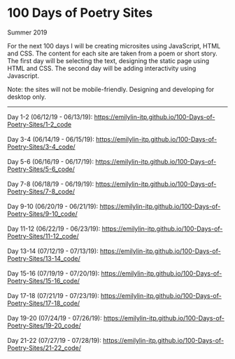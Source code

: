 # 100 Days of Poetry Sites
Summer 2019

For the next 100 days I will be creating microsites using JavaScript, HTML and CSS. The content for each site are taken from a poem or short story. The first day will be selecting the text, designing the static page using HTML and CSS. The second day will be adding interactivity using Javascript. 

Note: the sites will not be mobile-friendly. Designing and developing for desktop only. 

----

Day 1-2 (06/12/19 - 06/13/19): https://emilylin-itp.github.io/100-Days-of-Poetry-Sites/1-2_code 
<br>
<br>
Day 3-4 (06/14/19 - 06/15/19): https://emilylin-itp.github.io/100-Days-of-Poetry-Sites/3-4_code/ 
<br>
<br>
Day 5-6 (06/16/19 - 06/17/19): https://emilylin-itp.github.io/100-Days-of-Poetry-Sites/5-6_code/ 
<br>
<br>
Day 7-8 (06/18/19 - 06/19/19): https://emilylin-itp.github.io/100-Days-of-Poetry-Sites/7-8_code/ 
<br>
<br>
Day 9-10 (06/20/19 - 06/21/19): https://emilylin-itp.github.io/100-Days-of-Poetry-Sites/9-10_code/ 
<br>
<br>
Day 11-12 (06/22/19 - 06/23/19): https://emilylin-itp.github.io/100-Days-of-Poetry-Sites/11-12_code/
<br>
<br>
Day 13-14 (07/12/19 - 07/13/19): https://emilylin-itp.github.io/100-Days-of-Poetry-Sites/13-14_code/
<br>
<br>
Day 15-16 (07/19/19 - 07/20/19): https://emilylin-itp.github.io/100-Days-of-Poetry-Sites/15-16_code/
<br>
<br>
Day 17-18 (07/21/19 - 07/23/19): https://emilylin-itp.github.io/100-Days-of-Poetry-Sites/17-18_code/
<br>
<br>
Day 19-20 (07/24/19 - 07/26/19): https://emilylin-itp.github.io/100-Days-of-Poetry-Sites/19-20_code/
<br>
<br>
Day 21-22 (07/27/19 - 07/28/19): https://emilylin-itp.github.io/100-Days-of-Poetry-Sites/21-22_code/

